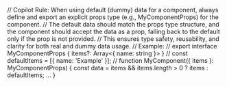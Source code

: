 // Copilot Rule: When using default (dummy) data for a component, always define and export an explicit props type (e.g., MyComponentProps) for the component.
// The default data should match the props type structure, and the component should accept the data as a prop, falling back to the default only if the prop is not provided.
// This ensures type safety, reusability, and clarity for both real and dummy data usage.
// Example:
// export interface MyComponentProps { items?: Array<{ name: string }> }
// const defaultItems = [{ name: 'Example' }];
// function MyComponent({ items }: MyComponentProps) { const data = items && items.length > 0 ? items : defaultItems; ... }
